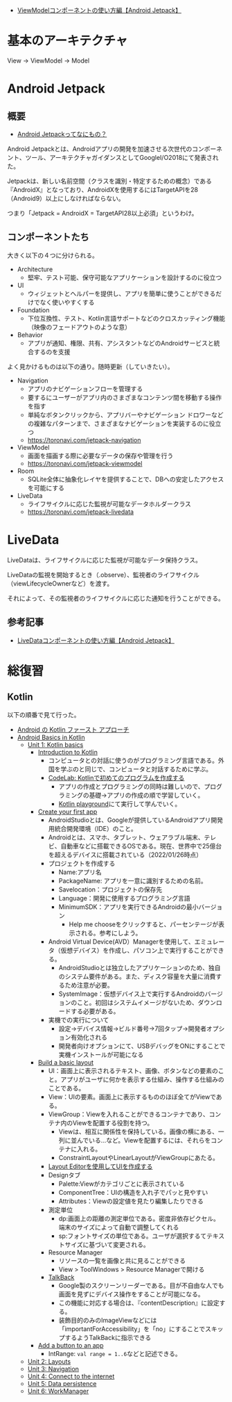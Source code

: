 - [ViewModelコンポーネントの使い方編【Android Jetpack】](https://toronavi.com/jetpack-viewmodel)

# 基本のアーキテクチャ

View → ViewModel → Model

# Android Jetpack

## 概要

- [Android Jetpackってなにもの？](https://qiita.com/k_masa777/items/c01c1de6ac763ce5c075)

Android Jetpackとは、Androidアプリの開発を加速させる次世代のコンポーネント、ツール、アーキテクチャガイダンスとしてGoogleI/O2018にて発表された。

Jetpackは、新しい名前空間（クラスを識別・特定するための概念）である『AndroidX』となっており、AndroidXを使用するにはTargetAPIを28（Android9）以上にしなければならない。

つまり「Jetpack = AndroidX = TargetAPI28以上必須」というわけ。

## コンポーネントたち

大きく以下の４つに分けられる。

- Architecture
  - 堅牢、テスト可能、保守可能なアプリケーションを設計するのに役立つ
- UI
  - ウィジェットとヘルパーを提供し、アプリを簡単に使うことができるだけでなく使いやすくする
- Foundation
  - 下位互換性、テスト、Kotlin言語サポートなどのクロスカッティング機能（映像のフェードアウトのような意）
- Behavior
  - アプリが通知、権限、共有、アシスタントなどのAndroidサービスと統合するのを支援

よく見かけるものは以下の通り。随時更新（していきたい）。

- Navigation
  - アプリのナビゲーションフローを管理する
  - 要するにユーザーがアプリ内のさまざまなコンテンツ間を移動する操作を指す
  - 単純なボタンクリックから、アプリバーやナビゲーション ドロワーなどの複雑なパターンまで、さまざまなナビゲーションを実装するのに役立つ
  - https://toronavi.com/jetpack-navigation
- ViewModel
  - 画面を描画する際に必要なデータの保存や管理を行う
  - https://toronavi.com/jetpack-viewmodel
- Room
  - SQLite全体に抽象化レイヤを提供することで、DBへの安定したアクセスを可能にする
- LiveData
  - ライフサイクルに応じた監視が可能なデータホルダークラス
  - https://toronavi.com/jetpack-livedata

# LiveData

LiveDataは、ライフサイクルに応じた監視が可能なデータ保持クラス。

LiveDataの監視を開始するとき（.observe）、監視者のライフサイクル（viewLifecycleOwnerなど）を渡す。

それによって、その監視者のライフサイクルに応じた通知を行うことができる。

## 参考記事

- [LiveDataコンポーネントの使い方編【Android Jetpack】](https://toronavi.com/jetpack-livedata)


# 総復習

## Kotlin
以下の順番で見て行った。

- [Android の Kotlin ファースト アプローチ](https://developer.android.com/kotlin/first)
- [Android Basics in Kotlin](https://developer.android.com/courses/android-basics-kotlin/course)
  - [Unit 1: Kotlin basics](https://developer.android.com/courses/android-basics-kotlin/unit-1)
    - [Introduction to Kotlin](https://developer.android.com/courses/pathways/android-basics-kotlin-one)
      - コンピュータとの対話に使うのがプログラミング言語である。外国を学ぶのと同じで、コンピュータと対話するために学ぶ。
      - [CodeLab: Kotlinで初めてのプログラムを作成する](https://developer.android.com/codelabs/basic-android-kotlin-training-first-kotlin-program?continue=https%3A%2F%2Fdeveloper.android.com%2Fcourses%2Fpathways%2Fandroid-basics-kotlin-one%23codelab-https%3A%2F%2Fdeveloper.android.com%2Fcodelabs%2Fbasic-android-kotlin-training-first-kotlin-program#0)
        - アプリの作成とプログラミングの同時は難しいので、プログラミングの基礎→アプリの作成の順で学習していく。
        - [Kotlin playground](https://developer.android.com/training/kotlinplayground)にて実行して学んでいく。
    - [Create your first app](https://developer.android.com/courses/pathways/android-basics-kotlin-two)
      - AndroidStudioとは、Googleが提供しているAndroidアプリ開発用統合開発環境（IDE）のこと。
      - Androidとは、スマホ、タブレット、ウェアラブル端末、テレビ、自動車などに搭載できるOSである。現在、世界中で25億台を超えるデバイスに搭載されている（2022/01/26時点）
      - プロジェクトを作成する
        - Name:アプリ名
        - PackageName: アプリを一意に識別するための名前。
        - Savelocation：プロジェクトの保存先
        - Language：開発に使用するプログラミング言語
        - MinimumSDK：アプリを実行できるAndroidの最小バージョン
          - Help me chooseをクリックすると、パーセンテージが表示される。参考にしよう。
      - Android Virtual Device(AVD）Managerを使用して、エミュレータ（仮想デバイス）を作成し、パソコン上で実行することができる。
        - AndroidStudioとは独立したアプリケーションのため、独自のシステム要件がある。また、ディスク容量を大量に消費するため注意が必要。
        - SystemImage：仮想デバイス上で実行するAndroidのバージョンのこと。初回はシステムイメージがないため、ダウンロードする必要がある。
      - 実機での実行について
        - 設定→デバイス情報→ビルド番号→7回タップ→開発者オプション有効化される
        - 開発者向けオプションにて、USBデバッグをONにすることで実機インストールが可能になる
    - [Build a basic layout](https://developer.android.com/courses/pathways/android-basics-kotlin-three)
      - UI：画面上に表示されるテキスト、画像、ボタンなどの要素のこと。アプリがユーザに何かを表示する仕組み、操作する仕組みのことである。
      - View：UIの要素。画面上に表示するもののほぼ全てがViewである。
      - ViewGroup：Viewを入れることができるコンテナであり、コンテナ内のViewを配置する役割を持つ。
        - Viewは、相互に関係性を保持している。画像の横にある、一列に並んでいる…など。Viewを配置するには、それらをコンテナに入れる。
        - ConstraintLayoutやLinearLayoutがViewGroupにあたる。
      - [Layout Editorを使用してUIを作成する](https://developer.android.com/studio/write/layout-editor)
      - Designタブ
        - Palette:Viewがカテゴリごとに表示されている
        - ComponentTree：UIの構造を入れ子でパッと見やすい
        - Attributes：Viewの設定値を見たり編集したりできる
      - 測定単位
        - dp:画面上の距離の測定単位である。密度非依存ピクセル。端末のサイズによって自動で調整してくれる
        - sp:フォントサイズの単位である。ユーザが選択するてテキストサイズに基づいて変更される。
      - Resource Manager
        - リソースの一覧を画像と共に見ることができる
        - View > ToolWindows > Resource Managerで開ける
      - [TalkBack](https://support.google.com/accessibility/android/answer/6283677?hl=ja)
        - Google製のスクリーンリーダーである。目が不自由な人でも画面を見ずにデバイス操作をすることが可能になる。
        - この機能に対応する場合は、『contentDescription』に設定する。
        - 装飾目的のみのImageViewなどには「importantForAccessibility」を「no」にすることでスキップするようTalkBackに指示できる
    - [Add a button to an app](https://developer.android.com/courses/pathways/android-basics-kotlin-four)
      - IntRange: `val range = 1..6`などと記述できる。
  - [Unit 2: Layouts](https://developer.android.com/courses/android-basics-kotlin/unit-2)
  - [Unit 3: Navigation](https://developer.android.com/courses/android-basics-kotlin/unit-3)
  - [Unit 4: Connect to the internet](https://developer.android.com/courses/android-basics-kotlin/unit-4)
  - [Unit 5: Data persistence](https://developer.android.com/courses/android-basics-kotlin/unit-5)
  - [Unit 6: WorkManager](https://developer.android.com/courses/android-basics-kotlin/unit-6)
